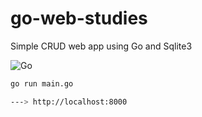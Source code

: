 # go-web-studies
Simple CRUD web app using Go and Sqlite3

![Go](https://github.com/rodolfobandeira/go-web-studies/workflows/Go/badge.svg)


```bash
go run main.go

---> http://localhost:8000
```

